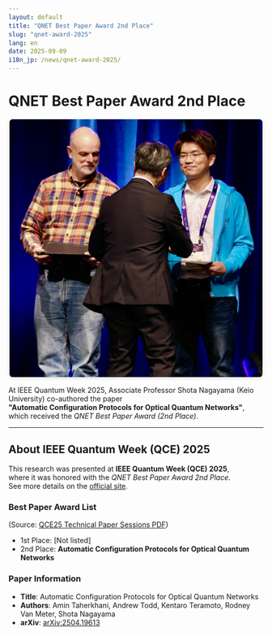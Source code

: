 ```yaml
---
layout: default
title: "QNET Best Paper Award 2nd Place"
slug: "qnet-award-2025"
lang: en
date: 2025-09-09
i18n_jp: /news/qnet-award-2025/
---
```


# QNET Best Paper Award 2nd Place

<p align="center">
  <img src="/assets/img/news/award-2ndplace.jpg" alt="Award Photo" style="max-width: 500px; height: auto; border-radius: 6px; box-shadow: 0 2px 6px rgba(0,0,0,.15);" />
</p>

At IEEE Quantum Week 2025, Associate Professor Shota Nagayama (Keio University) co-authored the paper  
**"Automatic Configuration Protocols for Optical Quantum Networks"**,  
which received the *QNET Best Paper Award (2nd Place)*.

---

## About IEEE Quantum Week (QCE) 2025

This research was presented at **IEEE Quantum Week (QCE) 2025**,  
where it was honored with the *QNET Best Paper Award 2nd Place*.  
See more details on the [official site](https://qce.quantum.ieee.org/2025/).

### Best Paper Award List
(Source: [QCE25 Technical Paper Sessions PDF](https://qce.quantum.ieee.org/2025/wp-content/uploads/sites/12/2025/09/QCE25-Technical-Paper-Sessions.pdf))

- 1st Place: [Not listed]  
- 2nd Place: **Automatic Configuration Protocols for Optical Quantum Networks**

### Paper Information
- **Title**: Automatic Configuration Protocols for Optical Quantum Networks  
- **Authors**: Amin Taherkhani, Andrew Todd, Kentaro Teramoto, Rodney Van Meter, Shota Nagayama  
- **arXiv**: [arXiv:2504.19613](https://arxiv.org/abs/2504.19613)